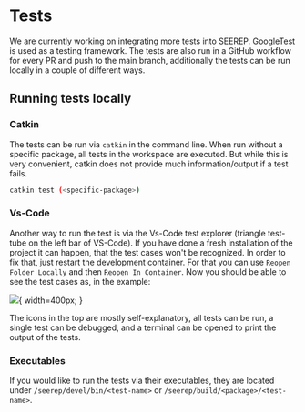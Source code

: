 # Tests

We are currently working on integrating more tests into SEEREP.
[GoogleTest](https://github.com/google/googletest) is used as  a testing
framework. The tests are also run in a GitHub workflow for every PR and push to
the main branch, additionally the tests can be run locally in a couple of
different ways.

## Running tests locally

### Catkin

The tests can be run via `catkin` in the command line. When run without a
specific package, all tests in the workspace are executed. But while this is very
convenient, catkin does not provide much information/output if a test fails.

```bash
catkin test (<specific-package>)
```

### Vs-Code

Another way to run the test is via the Vs-Code test explorer (triangle test-tube on
the left bar of VS-Code). If you have done a fresh installation of the project it
can happen, that the test cases won't be recognized. In order to fix that, just
restart the development container. For that you can use `Reopen Folder Locally`
and then `Reopen In Container`. Now you should be able to see the test cases as,
in the example:

![](imgs/Vs-Code-Testing.png){ width=400px; }

The icons in the top are mostly self-explanatory, all tests can be run, a single
test can be debugged, and a terminal can be opened to print the output of the tests.

### Executables

If you would like to run the tests via their executables, they are located under
`/seerep/devel/bin/<test-name>` or `/seerep/build/<package>/<test-name>`.
